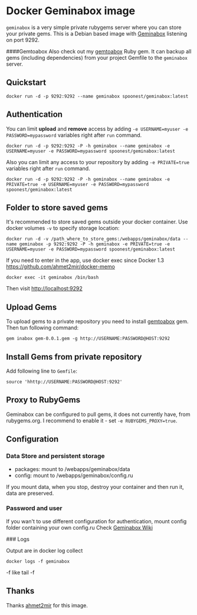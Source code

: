 Docker Geminabox image
=================

`geminabox` is a very simple private rubygems server where you can store your private gems.
This is a Debian based image with [Geminabox](https://github.com/geminabox/geminabox) listening on port 9292.

####Gemtoabox
Also check out my [gemtoabox](https://github.com/yuri-karpovich/gemtoabox) Ruby gem.
It can backup all gems (including dependencies) from your project Gemfile to the `geminabox` server.

Quickstart
----------

	docker run -d -p 9292:9292 --name geminabox spoonest/geminabox:latest

Authentication
--------------

You can limit **upload** and **remove** access by adding `-e USERNAME=myuser -e PASSWORD=mypassword` variables right after `run` command.

	docker run -d -p 9292:9292 -P -h geminabox --name geminabox -e USERNAME=myuser -e PASSWORD=mypassword spoonest/geminabox:latest

Also you can limit any access to your repository by adding `-e PRIVATE=true` variables right after `run` command.

	docker run -d -p 9292:9292 -P -h geminabox --name geminabox -e PRIVATE=true -e USERNAME=myuser -e PASSWORD=mypassword spoonest/geminabox:latest

Folder to store saved gems
--------------------------

It's recommended to store saved gems outside your docker container. Use docker volumes `-v` to specify storage location:

	docker run -d -v /path_where_to_store_gems:/webapps/geminabox/data --name geminabox -p 9292:9292 -P -h geminabox -e PRIVATE=true -e USERNAME=myuser -e PASSWORD=mypassword spoonest/geminabox:latest

If you need to enter in the app, use docker exec since Docker 1.3 https://github.com/ahmet2mir/docker-memo

    docker exec -it geminabox /bin/bash

Then visit [http://localhost:9292](http://localhost:9292)

Upload Gems
-----------

To upload gems to a private repository you need to install [gemtoabox](https://github.com/yuri-karpovich/gemtoabox) gem.
Then tun following command:

    gem inabox gem-0.0.1.gem -g http://USERNAME:PASSWORD@HOST:9292

Install Gems from private repository
------------------------------------

Add following line to `Gemfile`:

    source 'hhttp://USERNAME:PASSWORD@HOST:9292'

Proxy to RubyGems
-----------------

Geminabox can be configured to pull gems, it does not currently have, from rubygems.org. I recommend to enable it - set `-e RUBYGEMS_PROXY=true`.

Configuration
-------------

### Data Store and persistent storage

* packages: mount to /webapps/geminabox/data
* config: mount to /webapps/geminabox/config.ru

If you mount data, when you stop, destroy your container and then run it, data are preserved.

### Password and user

If you wan't to use different configuration for authentication, mount config folder containing your own config.ru
Check [Geminabox Wiki](https://github.com/geminabox/geminabox/wiki/Http-Basic-Auth)

### Logs

Output are in docker log collect

	docker logs -f geminabox

-f like tail -f

Thanks
------
Thanks [ahmet2mir](https://github.com/ahmet2mir) for this image.
